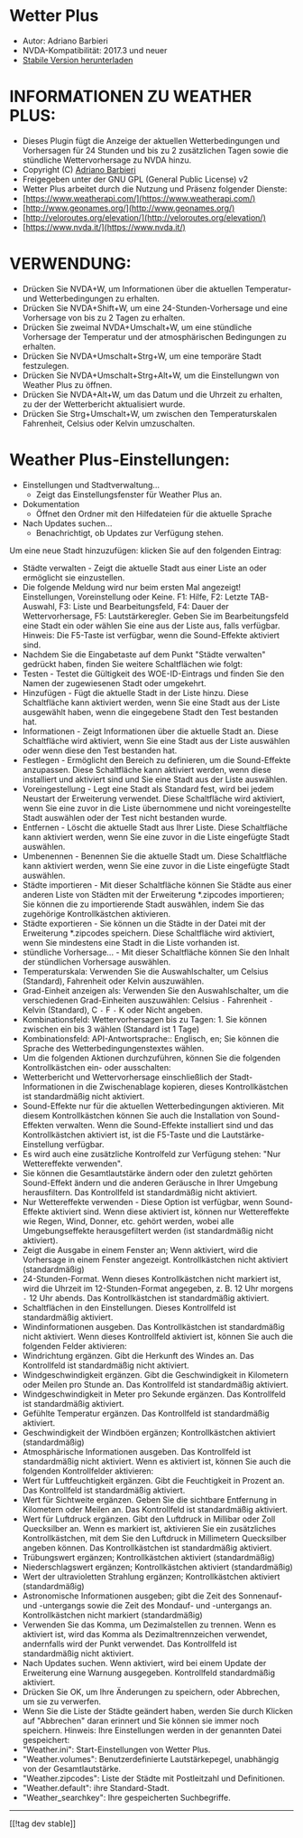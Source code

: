 # Wetter Plus #

* Autor: Adriano Barbieri
* NVDA-Kompatibilität: 2017.3 und neuer
* [Stabile Version herunterladen][1]

# INFORMATIONEN ZU WEATHER PLUS: #

* Dieses Plugin fügt die Anzeige der aktuellen Wetterbedingungen und
  Vorhersagen für 24 Stunden und bis zu 2 zusätzlichen Tagen sowie die stündliche Wettervorhersage zu NVDA hinzu.
* Copyright (C) [Adriano Barbieri](mailto:adrianobarb@yahoo.it)
* Freigegeben unter der GNU GPL (General Public License) v2
* Wetter Plus arbeitet durch die Nutzung und Präsenz folgender Dienste:
* [https://www.weatherapi.com/](https://www.weatherapi.com/)
* [http://www.geonames.org/](http://www.geonames.org/)
* [http://veloroutes.org/elevation/](http://veloroutes.org/elevation/)
* [https://www.nvda.it/](https://www.nvda.it/)

# VERWENDUNG: #

* Drücken Sie NVDA+W, um Informationen über die aktuellen Temperatur- und
  Wetterbedingungen zu erhalten.
* Drücken Sie NVDA+Shift+W, um eine 24-Stunden-Vorhersage und eine Vorhersage von bis zu 2 Tagen zu erhalten.
* Drücken Sie zweimal NVDA+Umschalt+W, um eine stündliche Vorhersage der Temperatur und der atmosphärischen Bedingungen zu erhalten.
* Drücken Sie NVDA+Umschalt+Strg+W, um eine temporäre Stadt festzulegen.
* Drücken Sie NVDA+Umschalt+Strg+Alt+W, um die Einstellungwn von Weather Plus zu öffnen.
* Drücken Sie NVDA+Alt+W, um das Datum und die Uhrzeit zu erhalten, zu der der Wetterbericht aktualisiert wurde.
* Drücken Sie Strg+Umschalt+W, um zwischen den Temperaturskalen Fahrenheit, Celsius oder Kelvin umzuschalten.

# Weather Plus-Einstellungen: #

* Einstellungen und Stadtverwaltung...
	* Zeigt das Einstellungsfenster für Weather Plus an.
* Dokumentation
	* Öffnet den Ordner mit den Hilfedateien für die aktuelle Sprache
* Nach Updates suchen...
	* Benachrichtigt, ob Updates zur Verfügung stehen.

Um eine neue Stadt hinzuzufügen: klicken Sie auf den folgenden Eintrag:

* Städte verwalten - Zeigt die aktuelle Stadt aus einer Liste an oder
  ermöglicht sie einzustellen.
* Die folgende Meldung wird nur beim ersten Mal angezeigt! Einstellungen,
  Voreinstellung oder Keine. F1: Hilfe, F2: Letzte TAB-Auswahl, F3: Liste
  und Bearbeitungsfeld, F4: Dauer der Wettervorhersage, F5:
  Lautstärkeregler.
  Geben Sie im Bearbeitungsfeld eine Stadt ein oder wählen Sie
  eine aus der Liste aus, falls verfügbar. Hinweis: Die F5-Taste ist
  verfügbar, wenn die Sound-Effekte aktiviert sind.
* Nachdem Sie die Eingabetaste auf dem Punkt "Städte verwalten" gedrückt
  haben, finden Sie weitere Schaltflächen wie folgt:
* Testen - Testet die Gültigkeit des WOE-ID-Eintrags und finden Sie den
  Namen der zugewiesenen Stadt oder umgekehrt.
* Hinzufügen - Fügt die aktuelle Stadt in der Liste hinzu. Diese
  Schaltfläche kann aktiviert werden, wenn Sie eine Stadt aus der Liste
  ausgewählt haben, wenn die eingegebene Stadt den Test bestanden hat.
* Informationen - Zeigt Informationen über die aktuelle Stadt an. Diese
  Schaltfläche wird aktiviert, wenn Sie eine Stadt aus der Liste auswählen
  oder wenn diese den Test bestanden hat.
* Festlegen - Ermöglicht den Bereich zu definieren, um die Sound-Effekte
  anzupassen. Diese Schaltfläche kann aktiviert werden, wenn diese
  installiert und aktiviert sind und Sie eine Stadt aus der Liste auswählen.
* Voreingestellung - Legt eine Stadt als Standard fest, wird bei jedem
  Neustart der Erweiterung verwendet. Diese Schaltfläche wird aktiviert,
  wenn Sie eine zuvor in die Liste übernommene und nicht voreingestellte
  Stadt auswählen oder der Test nicht bestanden wurde.
* Entfernen - Löscht die aktuelle Stadt aus Ihrer Liste. Diese Schaltfläche
  kann aktiviert werden, wenn Sie eine zuvor in die Liste eingefügte Stadt
  auswählen.
* Umbenennen - Benennen Sie die aktuelle Stadt um. Diese Schaltfläche kann
  aktiviert werden, wenn Sie eine zuvor in die Liste eingefügte Stadt
  auswählen.
* Städte importieren - Mit dieser Schaltfläche können Sie Städte aus einer
  anderen Liste von Städten mit der Erweiterung *.zipcodes importieren; Sie
  können die zu importierende Stadt auswählen, indem Sie das zugehörige
  Kontrollkästchen aktivieren.
* Städte exportieren - Sie können un die Städte in der Datei mit der
  Erweiterung *.zipcodes speichern. Diese Schaltfläche wird aktiviert, wenn
  Sie mindestens eine Stadt in die Liste vorhanden ist.
* stündliche Vorhersage... - Mit dieser Schaltfläche können Sie den Inhalt der stündlichen Vorhersage auswählen.
* Temperaturskala: Verwenden Sie die Auswahlschalter, um Celsius (Standard),
  Fahrenheit oder Kelvin auszuwählen.
* Grad-Einheit anzeigen als: Verwenden Sie den Auswahlschalter, um die
  verschiedenen Grad-Einheiten auszuwählen: Celsius `-` Fahrenheit `-`
  Kelvin (Standard), C `-` F `-` K oder Nicht angeben.
* Kombinationsfeld: Wettervorhersagen bis zu Tagen: 1. Sie können zwischen
  ein bis 3 wählen (Standard ist 1 Tage)
* Kombinationsfeld: API-Antwortsprache:: Englisch, en; Sie können die Sprache des Wetterbedingungenstextes wählen.
* Um die folgenden Aktionen durchzuführen, können Sie die folgenden
  Kontrollkästchen ein- oder ausschalten:
* Wetterbericht und Wettervorhersage einschließlich der Stadt-Informationen
  in die Zwischenablage kopieren, dieses Kontrollkästchen ist standardmäßig
  nicht aktiviert.
* Sound-Effekte nur für die aktuellen Wetterbedingungen aktivieren. Mit
  diesem Kontrollkästchen können Sie auch die Installation von
  Sound-Effekten verwalten. Wenn die Sound-Effekte installiert sind und das
  Kontrollkästchen aktiviert ist, ist die F5-Taste und die
  Lautstärke-Einstellung verfügbar.
* Es wird auch eine zusätzliche Kontrolfeld zur Verfügung stehen: "Nur
  Wettereffekte verwenden".
* Sie können die Gesamtlautstärke ändern oder den zuletzt gehörten
  Sound-Effekt ändern und die anderen Geräusche in Ihrer Umgebung
  herausfiltern. Das Kontrollfeld ist standardmäßig nicht aktiviert.
* Nur Wettereffekte verwenden - Diese Option ist verfügbar, wenn
  Sound-Effekte aktiviert sind. Wenn diese aktiviert ist, können nur
  Wettereffekte wie Regen, Wind, Donner, etc. gehört werden, wobei alle
  Umgebungseffekte herausgefiltert werden (ist standardmäßig nicht
  aktiviert).
* Zeigt die Ausgabe in einem Fenster an;
  Wenn aktiviert, wird die Vorhersage in einem Fenster angezeigt. Kontrollkästchen nicht aktiviert (standardmäßig)
* 24-Stunden-Format. Wenn dieses Kontrollkästchen nicht markiert ist, wird
  die Uhrzeit im 12-Stunden-Format angegeben, z. B. 12 Uhr morgens `-` 12
  Uhr abends. Das Kontrollkästchen ist standardmäßig aktiviert.
* Schaltflächen in den Einstellungen. Dieses Kontrollfeld ist standardmäßig
  aktiviert.
* Windinformationen ausgeben. Das Kontrollkästchen ist standardmäßig nicht
  aktiviert. Wenn dieses Kontrollfeld aktiviert ist, können Sie auch die
  folgenden Felder aktivieren:
* Windrichtung ergänzen. Gibt die Herkunft des Windes an. Das Kontrollfeld
  ist standardmäßig nicht aktiviert.
* Windgeschwindigkeit ergänzen. Gibt die Geschwindigkeit in Kilometern oder
  Meilen pro Stunde an. Das Kontrollfeld ist standardmäßig aktiviert.
* Windgeschwindigkeit in Meter pro Sekunde ergänzen. Das Kontrollfeld ist
  standardmäßig aktiviert.
* Gefühlte Temperatur ergänzen. Das Kontrollfeld ist standardmäßig
  aktiviert.
* Geschwindigkeit der Windböen ergänzen; Kontrollkästchen aktiviert (standardmäßig)
* Atmosphärische Informationen ausgeben. Das Kontrollfeld ist standardmäßig
  nicht aktiviert. Wenn es aktiviert ist, können Sie auch die folgenden
  Kontrollfelder aktivieren:
* Wert für Luftfeuchtigkeit ergänzen. Gibt die Feuchtigkeit in Prozent
  an. Das Kontrollfeld ist standardmäßig aktiviert.
* Wert für Sichtweite ergänzen. Geben Sie die sichtbare Entfernung in
  Kilometern oder Meilen an. Das Kontrollfeld ist standardmäßig aktiviert.
* Wert für Luftdruck ergänzen. Gibt den Luftdruck in Millibar oder Zoll
  Quecksilber an. Wenn es markiert ist, aktivieren Sie ein zusätzliches
  Kontrollkästchen, mit dem Sie den Luftdruck in Millimetern Quecksilber
  angeben können. Das Kontrollkästchen ist standardmäßig aktiviert.
* Trübungswert ergänzen; Kontrollkästchen aktiviert (standardmäßig)
* Niederschlagswert ergänzen; Kontrollkästchen aktiviert (standardmäßig)
* Wert der ultravioletten Strahlung ergänzen; Kontrollkästchen aktiviert (standardmäßig)
* Astronomische Informationen ausgeben; gibt die Zeit des Sonnenauf- und -untergangs sowie die Zeit des Mondauf- und -untergangs an. Kontrollkästchen nicht markiert (standardmäßig)
* Verwenden Sie das Komma, um Dezimalstellen zu trennen. Wenn es aktiviert
  ist, wird das Komma als Dezimaltrennzeichen verwendet, andernfalls wird
  der Punkt verwendet. Das Kontrollfeld ist standardmäßig nicht aktiviert.
* Nach Updates suchen. Wenn aktiviert, wird bei einem Update der Erweiterung
  eine Warnung ausgegeben. Kontrollfeld standardmäßig aktiviert.
* Drücken Sie OK, um Ihre Änderungen zu speichern, oder Abbrechen, um sie zu
  verwerfen.
* Wenn Sie die Liste der Städte geändert haben, werden Sie durch Klicken auf
  "Abbrechen" daran erinnert und Sie können sie immer noch
  speichern. Hinweis: Ihre Einstellungen werden in der genannten Datei
  gespeichert:
* "Weather.ini": Start-Einstellungen von Wetter Plus.
* "Weather.volumes": Benutzerdefinierte Lautstärkepegel, unabhängig von der
  Gesamtlautstärke.
* "Weather.zipcodes": Liste der Städte mit Postleitzahl und Definitionen.
* "Weather.default": ihre Standard-Stadt.
* "Weather_searchkey": Ihre gespeicherten Suchbegriffe.

--------------------------------------------------------------------------------

[[!tag dev stable]]

[1]: https://addons.nvda-project.org/files/get.php?file=wetp

